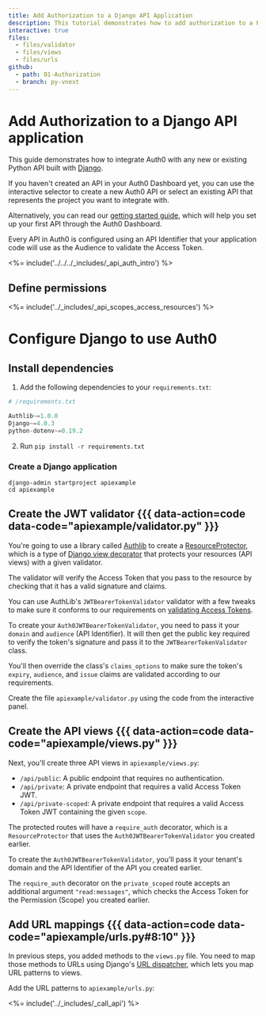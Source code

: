 ```yaml
---
title: Add Authorization to a Django API Application
description: This tutorial demonstrates how to add authorization to a Python API built with Django.
interactive: true
files:
  - files/validator
  - files/views
  - files/urls
github:
  - path: 01-Authorization
  - branch: py-vnext
---
```


<!-- markdownlint-disable MD041 MD002 MD025 -->

# Add Authorization to a Django API application

This guide demonstrates how to integrate Auth0 with any new or existing Python API built with [Django](https://www.djangoproject.com/).

If you haven't created an API in your Auth0 Dashboard yet, you can use the interactive selector to create a new Auth0 API or select an existing API that represents the project you want to integrate with.

Alternatively, you can read our [getting started guide](/get-started/auth0-overview/set-up-apis), which will help you set up your first API through the Auth0 Dashboard.

Every API in Auth0 is configured using an API Identifier that your application code will use as the Audience to validate the Access Token.

<%= include('../../../_includes/_api_auth_intro') %>

## Define permissions
<%= include('../_includes/_api_scopes_access_resources') %>

# Configure Django to use Auth0

## Install dependencies

1. Add the following dependencies to your `requirements.txt`:

```python
# /requirements.txt

Authlib~=1.0.0
Django~=4.0.3
python-dotenv~=0.19.2
```

2. Run `pip install -r requirements.txt`

### Create a Django application

```shell
django-admin startproject apiexample
cd apiexample
```

## Create the JWT validator {{{ data-action=code data-code="apiexample/validator.py" }}}

You're going to use a library called [Authlib](https://github.com/lepture/authlib) to create a [ResourceProtector](https://docs.authlib.org/en/latest/flask/1/resource-server.html), which is a type of [Django view decorator](https://docs.djangoproject.com/en/4.0/topics/http/decorators/) that protects your resources (API views) with a given validator.

The validator will verify the Access Token that you pass to the resource by checking that it has a valid signature and claims.

You can use AuthLib's `JWTBearerTokenValidator` validator with a few tweaks to make sure it conforms to our requirements on [validating Access Tokens](https://auth0.com/docs/secure/tokens/access-tokens/validate-access-tokens).

To create your `Auth0JWTBearerTokenValidator`, you need to pass it your `domain` and `audience` (API Identifier). It will then get the public key required to verify the token's signature and pass it to the `JWTBearerTokenValidator` class.

You'll then override the class's `claims_options` to make sure the token's `expiry`, `audience`, and `issue` claims are validated according to our requirements.

Create the file `apiexample/validator.py` using the code from the interactive panel.

## Create the API views {{{ data-action=code data-code="apiexample/views.py" }}}

Next, you'll create three API views in `apiexample/views.py`:

- `/api/public`: A public endpoint that requires no authentication.
- `/api/private`: A private endpoint that requires a valid Access Token JWT.
- `/api/private-scoped`: A private endpoint that requires a valid Access Token JWT containing the given `scope`.

The protected routes will have a `require_auth` decorator, which is a `ResourceProtector` that uses the `Auth0JWTBearerTokenValidator` you created earlier.

To create the `Auth0JWTBearerTokenValidator`, you'll pass it your tenant's domain and the API Identifier of the API you created earlier.

The `require_auth` decorator on the `private_scoped` route accepts an additional argument `"read:messages"`, which checks the Access Token for the Permission (Scope) you created earlier.

## Add URL mappings {{{ data-action=code data-code="apiexample/urls.py#8:10" }}}

In previous steps, you added methods to the `views.py` file. You need to map those methods to URLs using Django's [URL dispatcher](https://docs.djangoproject.com/en/4.0/topics/http/urls/), which lets you map URL patterns to views.

Add the URL patterns to `apiexample/urls.py`:

<%= include('../_includes/_call_api') %>
